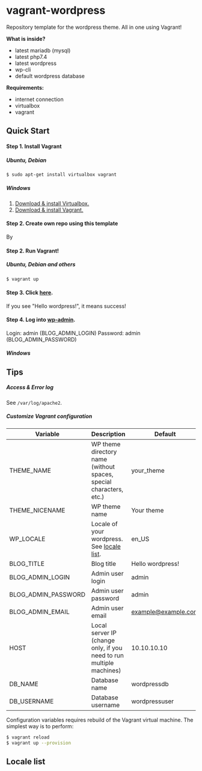# vagrant-wordpress
Repository template for the wordpress theme. All in one using Vagrant!

**What is inside?**

- latest mariadb (mysql)
- latest php7.4
- latest wordpress
- wp-cli
- default wordpress database

**Requirements:**
- internet connection
- virtualbox
- vagrant


## Quick Start

#### Step 1. Install Vagrant

##### Ubuntu, Debian

```bash
$ sudo apt-get install virtualbox vagrant 
```

##### Windows

1. [Download & install Virtualbox.](https://www.virtualbox.org/wiki/Downloads)
2. [Download & install Vagrant.](https://www.vagrantup.com/downloads)


#### Step 2. Create own repo using this template

By 


#### Step 2. Run Vagrant!

##### Ubuntu, Debian and others

```bash
$ vagrant up
```

#### Step 3. Click [here](http://10.10.10.10).

If you see "Hello wordpress!", it means success!

#### Step 4. Log into [wp-admin](http://10.10.10.10/wp-admin/).

Login: admin (BLOG_ADMIN_LOGIN)
Password: admin (BLOG_ADMIN_PASSWORD)

##### Windows


## Tips 

##### Access & Error log

See `/var/log/apache2`.


##### Customize Vagrant configuration

| Variable | Description | Default |
| -------- | ----------- | ------- |
| THEME_NAME | WP theme directory name (without spaces, special characters, etc.) | your_theme |
| THEME_NICENAME | WP theme name | Your theme |
| WP_LOCALE | Locale of your wordpress. See [locale list](https://translate.wordpress.org/). | en_US |
| BLOG_TITLE | Blog title | Hello wordpress! |
| BLOG_ADMIN_LOGIN | Admin user login | admin |
| BLOG_ADMIN_PASSWORD | Admin user password | admin |
| BLOG_ADMIN_EMAIL | Admin user email | example@example.com |
| HOST | Local server IP (change only, if you need to run multiple machines) | 10.10.10.10 |
| DB_NAME | Database name | wordpressdb |
| DB_USERNAME | Database username | wordpressuser |

Configuration variables requires rebuild of the Vagrant virtual machine. The simplest way is to perform:
```bash
$ vagrant reload
$ vagrant up --provision
```

## Locale list


